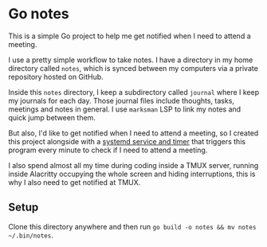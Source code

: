 # Go notes

This is a simple Go project to help me get notified when I need to attend a
meeting.

I use a pretty simple workflow to take notes. I have a directory in my home
directory called `notes`, which is synced between my computers via a private
repository hosted on GitHub.

Inside this `notes` directory, I keep a subdirectory called `journal` where I
keep my journals for each day. Those journal files include thoughts, tasks,
meetings and notes in general. I use `marksman` LSP to link my notes and quick
jump between them.

But also, I'd like to get notified when I need to attend a meeting, so I created
this project alongside with a [systemd service and timer]() that triggers this
program every minute to check if I need to attend a meeting.

I also spend almost all my time during coding inside a TMUX server, running
inside Alacritty occupying the whole screen and hiding interruptions, this is
why I also need to get notified at TMUX.

## Setup

Clone this directory anywhere and then run `go build -o notes && mv notes
~/.bin/notes`.
